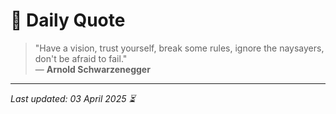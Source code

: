 # 📜 Daily Quote

> "Have a vision, trust yourself, break some rules, ignore the naysayers, don't be afraid to fail."  
> — **Arnold Schwarzenegger**

---

_Last updated: 03 April 2025 ⏳_
